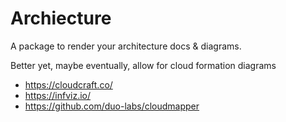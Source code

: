 # Archiecture
A package to render your architecture docs & diagrams.

Better yet, maybe eventually, allow for cloud formation diagrams

- https://cloudcraft.co/
- https://infviz.io/
- https://github.com/duo-labs/cloudmapper
